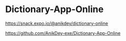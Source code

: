 # Dictionary-App-Online

https://snack.expo.io/@anikdey/dictionary-online

https://github.com/AnikDey-exe/Dictionary-App-Online
